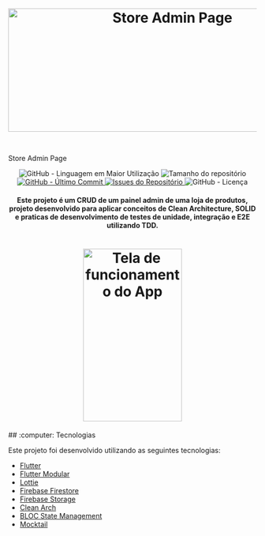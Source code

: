 <h1 align="center">
  <h1 align="center">
    <img alt="Store Admin Page" src="https://user-images.githubusercontent.com/53379557/180632059-eafadd0c-a6a1-4626-9a12-a6b237498cda.png" height="250px" width="650px"/>
    <br>
<p align="center"></h1>
    <br>
    Store Admin Page
</h1></p>

<p align="center">
    <img alt="GitHub - Linguagem em Maior Utilização" src="https://img.shields.io/github/languages/top/joaovictor78/Store-Admin-Panel.svg">
    <img alt="Tamanho do repositório" src="https://img.shields.io/github/repo-size/joaovictor78/Store-Admin-Panel.svg">
    <a href="https://github.com/joaovictor78/Store-Admin-Panel/commits/master">
        <img alt="GitHub - Último Commit" src="https://img.shields.io/github/last-commit/joaovictor78/Store-Admin-Panel.svg">
    </a>
    <a href="https://github.com/joaovictor78/Store-Admin-Panel/issues">
        <img alt="Issues do Repositório" src="https://img.shields.io/github/issues/joaovictor78/Store-Admin-Panel.svg">
    </a>
    <img alt="GitHub - Licença" src="https://img.shields.io/github/license/joaovictor78/Store-Admin-Panel.svg">
</p>

<h4 align="center">
  Este projeto é um CRUD de um painel admin de uma loja de produtos, projeto desenvolvido para aplicar conceitos de Clean Architecture, SOLID e praticas de desenvolvimento de testes de unidade, integração e E2E utilizando TDD.
</h4>



<h1 align="center">
    <img alt="Tela de funcionamento do App" src="https://github.com/Jose-V-Melo/readme/blob/master/tela.gif" height="350px" width="200px">
</h1>
## :computer: Tecnologias

Este projeto foi desenvolvido utilizando as seguintes tecnologias:

- [Flutter](https://flutter.dev/)
- [Flutter Modular](https://pub.dev/packages/flutter_modular)
- [Lottie](https://pub.dev/packages/lottie)
- [Firebase Firestore](https://firebase.google.com/docs/firestore)
- [Firebase Storage](https://firebase.google.com/docs/storage)
- [Clean Arch](https://medium.com/luizalabs/descomplicando-a-clean-architecture-cf4dfc4a1ac6)
- [BLOC State Management](https://bloclibrary.dev/)
- [Mocktail](https://pub.dev/packages/mocktail)




